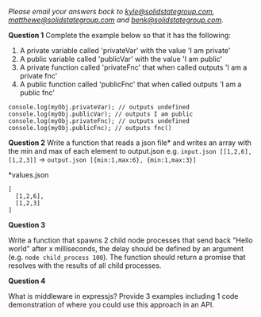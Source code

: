  *Please email your answers back to kyle@solidstategroup.com, matthewe@solidstategroup.com and benk@solidstategroup.com.*

**Question 1**
Complete the example below so that it has the following:

1. A private variable called 'privateVar' with the value 'I am private'
2. A public variable called 'publicVar' with the value 'I am public'
3. A private function called 'privateFnc' that when called outputs 'I am a private fnc'
4. A public function called 'publicFnc' that when called outputs 'I am a public     fnc'

```
console.log(myObj.privateVar); // outputs undefined
console.log(myObj.publicVar); // outputs I am public
console.log(myObj.privateFnc); // outputs undefined
console.log(myObj.publicFnc); // outputs fnc()
```

**Question 2** 
Write a function that reads a json file* and writes an array with the min and max of each element  to output.json e.g. ```input.json [[1,2,6],[1,2,3]]``` ->  ```output.json [{min:1,max:6}, {min:1,max:3}]``` 

*values.json

```
[
  [1,2,6],
  [1,2,3]
]
```

**Question 3** 

Write a function that spawns 2 child node processes that send back "Hello world" after x milliseconds, the delay should be defined by an argument (e.g. ```node child_process 100```). The function should return a promise that resolves with the results of all child processes.

**Question 4**

What is middleware in expressjs? Provide 3 examples including 1 code demonstration of where you could use this approach in an API.  
